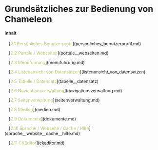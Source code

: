 # Grundsätzliches zur Bedienung von Chameleon

#### Inhalt

<p style="text-indent: 1em;">[<span style="color:#B7C66E">2.1 Persönliches Benutzerprofil</span>](personliches_benutzerprofil.md)

<p style="text-indent: 1em;">[<span style="color:#B7C66E">2.2 Portale / Webseiten</span>](portale__webseiten.md)

<p style="text-indent: 1em;">[<span style="color:#B7C66E">2.3 Menüführung</span>](menufuhrung.md)

<p style="text-indent: 1em;">[<span style="color:#B7C66E">2.4 Listenansicht von Datensätzen</span>](listenansicht_von_datensatzen)

<p style="text-indent: 1em;">[<span style="color:#B7C66E">2.5 Tabelle / Datensatz</span>](tabelle__datensatz)

<p style="text-indent: 1em;">[<span style="color:#B7C66E">2.6 Navigationsverwaltung</span>](navigationsverwaltung.md)

<p style="text-indent: 1em;">[<span style="color:#B7C66E">2.7 Seitenverwaltung</span>](seitenverwaltung.md)

<p style="text-indent: 1em;">[<span style="color:#B7C66E">2.8 Medien</span>](medien.md)

<p style="text-indent: 1em;">[<span style="color:#B7C66E">2.9 Dokumente</span>](dokumente.md)

<p style="text-indent: 1em;">[<span style="color:#B7C66E">2.10 Sprache / Webseite / Cache / Hilfe</span>](sprache__website__cache__hilfe.md)

<p style="text-indent: 1em;">[<span style="color:#B7C66E">2.11 CKEditor</span>](ckeditor.md)



